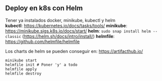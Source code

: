 ## Deploy en k8s con Helm
Tener ya instalados docker, minikube, kubectl y helm \
**kubectl**: https://kubernetes.io/docs/tasks/tools/
**minikube**: https://minikube.sigs.k8s.io/docs/start/
**helm**: `sudo snap install helm --classic` (https://helm.sh/docs/intro/install/)
**helmfile**: https://github.com/helmfile/helmfile

Los charts de helm se pueden conseguir en: https://artifacthub.io/

```
minikube start
helmfile init # Poner 'y' a todo
helmfile apply
helmfile destroy
```

